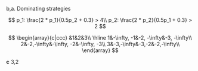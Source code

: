 b,a. Dominating strategies

$$
p_1: \frac{2 * p_1}{0.5p_2 + 0.3} > 4\\
p_2: \frac{2 * p_2}{0.5p_1 + 0.3} > 2
$$

$$
\begin{array}{c|ccc}
 &1&2&3\\
 \hline
1&-\infty, -1&-2, -\infty&-3, -\infty\\
2&-2,-\infty&-\infty, -2&-\infty, -3\\
3&-3,-\infty&-3,-2&-2,-\infty\\
\end{array}
$$

**c**
3,2
